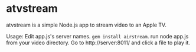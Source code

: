 atvstream
=========

atvstream is a simple Node.js app to stream video to an Apple TV.

Usage: Edit app.js's server names. `gem install airstream`. run node app.js from your video directory. Go to http://server:8011/ and click a file to play it.
